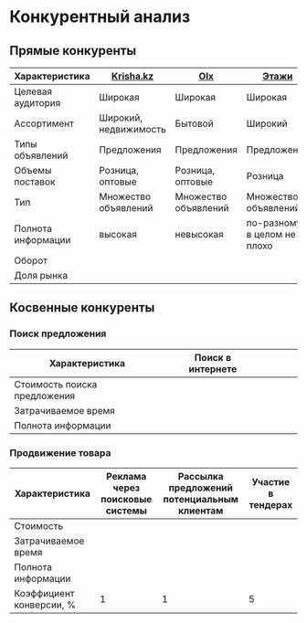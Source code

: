 # Конкурентный анализ

## Прямые конкуренты

| Характеристика     | [Krisha.kz](https://krisha.kz/) | [Olx](https://www.olx.kz/) | [Этажи](https://www.etagi.com/) | [Avito](https://www.avito.ru/) |
|--------------------|---------------------------------|----------------------------|---------------------------------|--------------------------------|
| Целевая аудитория  | Широкая                         | Широкая                    | Широкая                         | Бизнес                         |
| Ассортимент        | Широкий, недвижимость           | Бытовой                    | Широкий                         | Широкий                        |
| Типы объявлений    | Предложения                     | Предложения                | Предложения                     | Предложения                    |
| Объемы поставок    | Розница, оптовые                | Розница, оптовые           | Розница                         | Розница, оптовые               |
| Тип                | Множество объявлений            | Множество объявлений       | Множество объявлений            | Объявления                     |
| Полнота информации | высокая                         | невысокая                  | по-разному, в целом не плохо    | высокая                        |
| Оборот             |                                 |                            |                                 |                                |
| Доля рынка         |                                 |                            |                                 |                                |

## Косвенные конкуренты

### Поиск предложения

| Характеристика               | Поиск в интернете |     |     |     |     |
|------------------------------|-------------------|-----|-----|-----|-----|
| Стоимость поиска предложения |                   |     |     |     |     |
| Затрачиваемое время          |                   |     |     |     |     |
| Полнота информации           |                   |     |     |     |     |

### Продвижение товара

| Характеристика           | Реклама через поисковые системы | Рассылка предложений потенциальным клиентам | Участие в тендерах |
|--------------------------|---------------------------------|---------------------------------------------|--------------------|
| Стоимость                |                                 |                                             |                    |
| Затрачиваемое время      |                                 |                                             |                    |
| Полнота информации       |                                 |                                             |                    |
| Коэффициент конверсии, % | 1                               | 1                                           | 5                  |
